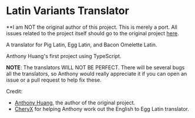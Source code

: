 # Latin Variants Translator

**I am NOT the original author of this project. This is merely a port. All issues related to the project itself should go to the original project [here](https://github.com/anthonyhuang07/Latin-Variants-Translator).

A translator for Pig Latin, Egg Latin, and Bacon Omelette Latin.

Anthony Huang's first project using TypeScript.

**NOTE**: The translators WILL NOT BE PERFECT. There will be several bugs all the translators, so Anthony would really appreciate it if you can open an issue or a pull request to help fix these.

Credit:
- [Anthony Huang](https://github.com/anthonyhuang07), the author of the original project.
- [CheryX](https://github.com/CheryX) for helping Anthony work out the English to Egg Latin translator.
